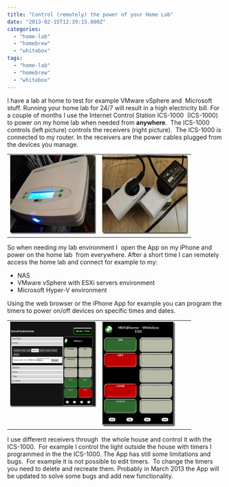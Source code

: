 ```yaml
---
title: "Control (remotely) the power of your Home Lab"
date: "2013-02-15T12:39:15.000Z"
categories: 
  - "home-lab"
  - "homebrew"
  - "whitebox"
tags: 
  - "home-lab"
  - "homebrew"
  - "whitebox"
---
```


I have a lab at home to test for example VMware vSphere and  Microsoft stuff. Running your home lab for 24/7 will result in a high electricity bill. For a couple of months I use the Internet Control Station ICS-1000  (ICS-1000) to power on my home lab when needed from **anywhere**.  The ICS-1000 controls (left picture) controls the receivers (right picture).  The ICS-1000 is connected to my router. In the receivers are the power cables plugged from the devices you manage.

<table border="0" cellspacing="0" cellpadding="2" width="400"><tbody><tr><td valign="top" width="200"><a href="https://www.ivobeerens.nl/wp-content/uploads/2013/02/foto-2.jpg"><img style="background-image: none; border-right-width: 0px; padding-left: 0px; padding-right: 0px; display: inline; border-top-width: 0px; border-bottom-width: 0px; border-left-width: 0px; padding-top: 0px" title="foto (2)" border="0" alt="foto (2)" src="images/foto-2_thumb.jpg" width="244" height="184"></a></td><td valign="top" width="200"><a href="https://www.ivobeerens.nl/wp-content/uploads/2013/02/foto-1.jpg"><img style="background-image: none; border-right-width: 0px; padding-left: 0px; padding-right: 0px; display: inline; border-top-width: 0px; border-bottom-width: 0px; border-left-width: 0px; padding-top: 0px" title="foto (1)" border="0" alt="foto (1)" src="images/foto-1_thumb.jpg" width="244" height="184"></a></td></tr></tbody></table>

So when needing my lab environment I  open the App on my iPhone and power on the home lab  from everywhere. After a short time I can remotely access the home lab and connect for example to my:

- NAS
- VMware vSphere with ESXi servers environment
- Microsoft Hyper-V environment

Using the web browser or the iPhone App for example you can program the timers to power on/off devices on specific times and dates.   

<table border="0" cellspacing="0" cellpadding="2" width="400"><tbody><tr><td valign="top" width="200"><a href="https://www.ivobeerens.nl/wp-content/uploads/2013/02/image8.png"><img style="background-image: none; border-right-width: 0px; margin: 0px; padding-left: 0px; padding-right: 0px; display: inline; border-top-width: 0px; border-bottom-width: 0px; border-left-width: 0px; padding-top: 0px" title="image" border="0" alt="image" src="images/image_thumb8.png" width="324" height="199"></a></td><td valign="top" width="200"><a href="https://www.ivobeerens.nl/wp-content/uploads/2013/02/image9.png"><img style="background-image: none; border-right-width: 0px; margin: 0px; padding-left: 0px; padding-right: 0px; display: inline; border-top-width: 0px; border-bottom-width: 0px; border-left-width: 0px; padding-top: 0px" title="image" border="0" alt="image" src="images/image_thumb9.png" width="170" height="244"></a></td></tr></tbody></table>

I use different receivers through  the whole house and control it with the ICS-1000.  For example I control the light outside the house with timers I programmed in the the ICS-1000. The App has still some limitations and bugs.  For example it is not possible to edit timers.  To change the timers you need to delete and recreate them. Probably in March 2013 the App will be updated to solve some bugs and add new functionality.
